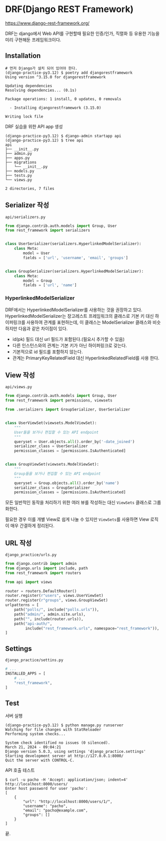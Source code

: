 # DRF(Django REST Framework)

https://www.django-rest-framework.org/

DRF는 django에서 Web API를 구현할때 필요한 인증/인가, 직렬화 등 유용한 기능을 미리 구현해둔 프레임워크이다.

## Installation

```
# 먼저 Django가 설치 되어 있어야 한다.
(django-practice-py3.12) $ poetry add djangorestframework
Using version ^3.15.0 for djangorestframework

Updating dependencies
Resolving dependencies... (0.1s)

Package operations: 1 install, 0 updates, 0 removals

  - Installing djangorestframework (3.15.0)

Writing lock file

```

DRF 실습을 위한 API app 생성
```
(django-practice-py3.12) $ django-admin startapp api
(django-practice-py3.12) $ tree api
api
├── __init__.py
├── admin.py
├── apps.py
├── migrations
│   └── __init__.py
├── models.py
├── tests.py
└── views.py

2 directories, 7 files
```

## Serializer 작성

`api/serializers.py`

```python
from django.contrib.auth.models import Group, User
from rest_framework import serializers


class UserSerializer(serializers.HyperlinkedModelSerializer):
    class Meta:
        model = User
        fields = ['url', 'username', 'email', 'groups']


class GroupSerializer(serializers.HyperlinkedModelSerializer):
    class Meta:
        model = Group
        fields = ['url', 'name']
```

### HyperlinkedModelSerializer
DRF에서는 HyperlinkedModelSerializer를 사용하는 것을 권장하고 있다. 
HyperlinkedModelSerializer는 장고레스트 프레임워크의 클래스로 기본 키 대신 하이퍼링크를 사용하여 관계를 표현하는데, 이 클래스는 ModelSerializer 클래스와 비슷하지만 다음과 같은 차이점이 있다.

- id(pk) 필드 대신 url 필드가 포함된다.(필요시 추가할 수 있음)
- 다른 인스턴스와의 관계는 기본 키가 아닌 하이퍼링크로 갖는다.
- 기본적으로 id 필드를 포함하지 않는다.
- 관계는 PrimaryKeyRelatedField 대신 HyperlinkedRelatedField를 사용 한다.

## View 작성

`api/views.py`

```python
from django.contrib.auth.models import Group, User
from rest_framework import permissions, viewsets

from .serializers import GroupSerializer, UserSerializer


class UserViewSet(viewsets.ModelViewSet):
    """
    User들을 보거나 편집할 수 있는 API endpoint
    """
    queryset = User.objects.all().order_by('-date_joined')
    serializer_class = UserSerializer
    permission_classes = [permissions.IsAuthenticated]


class GroupViewSet(viewsets.ModelViewSet):
    """
    Group들을 보거나 편집할 수 있는 API endpoint
    """
    queryset = Group.objects.all().order_by('name')
    serializer_class = GroupSerializer
    permission_classes = [permissions.IsAuthenticated]
```
모든 일반적인 동작을 처리하기 위한 여러 뷰를 작성하는 대신  `ViewSets` 클래스로 그룹화한다.

필요한 경우 이를 개별 View로 쉽게 나눌 수 있지만 `ViewSets`를 사용하면 View 로직이 매우 간결하게 정리된다.

## URL 작성

`django_practice/urls.py`
```python
from django.contrib import admin
from django.urls import include, path
from rest_framework import routers

from api import views

router = routers.DefaultRouter()
router.register(r"users", views.UserViewSet)
router.register(r"groups", views.GroupViewSet)
urlpatterns = [
    path("polls/", include("polls.urls")),
    path("admin/", admin.site.urls),
    path("", include(router.urls)),
    path("api-auth/",
         include("rest_framework.urls", namespace="rest_framework")),
]
```

## Settings

`django_practice/settins.py`
```python
# ...
INSTALLED_APPS = [
    # ...
    "rest_framework",
]
```

## Test

서버 실행
```
(django-practice-py3.12) $ python manage.py runserver
Watching for file changes with StatReloader
Performing system checks...

System check identified no issues (0 silenced).
March 21, 2024 - 09:04:21
Django version 5.0.3, using settings 'django_practice.settings'
Starting development server at http://127.0.0.1:8000/
Quit the server with CONTROL-C.

```

API 호출 테스트
```
$ curl -u pacho -H 'Accept: application/json; indent=4' http://localhost:8000/users/
Enter host password for user 'pacho':
[
    {
        "url": "http://localhost:8000/users/1/",
        "username": "pacho",
        "email": "pacho@example.com",
        "groups": []
    }
]
```

끝.
